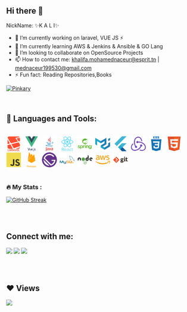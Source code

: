 ## Hi there 👋


NickName:  ✨K A L I✨ 

- 🔭 I’m currently working on laravel, VUE JS ⚡
- 🌱 I’m currently learning  AWS & Jenkins & Ansible  & GO Lang
- 👯 I’m looking to collaborate on OpenSource Projects
- 📫 How to contact me:  khalifa.mohamednaceur@esprit.tn | mednaceur199530@gmail.com
- ⚡ Fun fact: Reading Repositories,Books

[![Pinkary](https://pinkary.com/storage/avatars/28a685d8c7afebcfbda0f87c2ef42345381af72d5fbf10d03ddef1645a575d64.png)](https://pinkary.com/@Nacer)

<br/>

## 🚀 Languages and Tools:

<br/>


<div>
  <img src="https://github.com/devicons/devicon/blob/master/icons/laravel/laravel-plain-wordmark.svg" title="LARAVEL" alt="LARAVEL" width="40" height="40"/>&nbsp;
  <img src="https://github.com/devicons/devicon/blob/master/icons/vuejs/vuejs-original-wordmark.svg" title="VUEJS" alt="VUEJS" width="40" height="40"/>&nbsp;
  <img src="https://github.com/devicons/devicon/blob/master/icons/java/java-original-wordmark.svg" title="Java" alt="Java" width="40" height="40"/>&nbsp;
  <img src="https://github.com/devicons/devicon/blob/master/icons/react/react-original-wordmark.svg" title="React" alt="React" width="40" height="40"/>&nbsp;
  <img src="https://github.com/devicons/devicon/blob/master/icons/spring/spring-original-wordmark.svg" title="Spring" alt="Spring" width="40" height="40"/>&nbsp;
  <img src="https://github.com/devicons/devicon/blob/master/icons/materialui/materialui-original.svg" title="Material UI" alt="Material UI" width="40" height="40"/>&nbsp;
  <img src="https://github.com/devicons/devicon/blob/master/icons/flutter/flutter-original.svg" title="Flutter" alt="Flutter" width="40" height="40"/>&nbsp;
  <img src="https://github.com/devicons/devicon/blob/master/icons/redux/redux-original.svg" title="Redux" alt="Redux " width="40" height="40"/>&nbsp;
  <img src="https://github.com/devicons/devicon/blob/master/icons/css3/css3-plain-wordmark.svg"  title="CSS3" alt="CSS" width="40" height="40"/>&nbsp;
  <img src="https://github.com/devicons/devicon/blob/master/icons/html5/html5-original.svg" title="HTML5" alt="HTML" width="40" height="40"/>&nbsp;
  <img src="https://github.com/devicons/devicon/blob/master/icons/javascript/javascript-original.svg" title="JavaScript" alt="JavaScript" width="40" height="40"/>&nbsp;
  <img src="https://github.com/devicons/devicon/blob/master/icons/firebase/firebase-plain-wordmark.svg" title="Firebase" alt="Firebase" width="40" height="40"/>&nbsp;
  <img src="https://github.com/devicons/devicon/blob/master/icons/gatsby/gatsby-original.svg" title="Gatsby"  alt="Gatsby" width="40" height="40"/>&nbsp;
  <img src="https://github.com/devicons/devicon/blob/master/icons/mysql/mysql-original-wordmark.svg" title="MySQL"  alt="MySQL" width="40" height="40"/>&nbsp;
  <img src="https://github.com/devicons/devicon/blob/master/icons/nodejs/nodejs-original-wordmark.svg" title="NodeJS" alt="NodeJS" width="40" height="40"/>&nbsp;
  <img src="https://github.com/devicons/devicon/blob/master/icons/amazonwebservices/amazonwebservices-plain-wordmark.svg" title="AWS" alt="AWS" width="40" height="40"/>&nbsp;
  <img src="https://github.com/devicons/devicon/blob/master/icons/git/git-original-wordmark.svg" title="Git" **alt="Git" width="40" height="40"/>
</div>
<br/>

### :fire: My Stats :

[![GitHub Streak](http://github-readme-streak-stats.herokuapp.com?user=NacerKH&theme=dark&background=000000)](https://git.io/streak-stats)


<br/>



<br/>


## Connect with me:
<p align="left">
<a href = "https://www.linkedin.com/in/khalifa-mohamednaceur/"><img src="https://img.icons8.com/fluent/48/000000/linkedin.png"/></a>
<a href = "https://www.instagram.com/noblame_noregret/"><img src="https://img.icons8.com/fluent/48/000000/instagram-new.png"/></a>
    <a href="mailto:khalifa.mohamednaceur@esprit.tn" ><img src="https://img.icons8.com/color/50/000000/gmail--v1.png"/></a>
</p>

<br/>
<br/>

## ❤ Views
<a href="https://github.com/NacerKH/github-profile-views-counter">
    <img src="https://komarev.com/ghpvc/?username=khalifa-dv">
